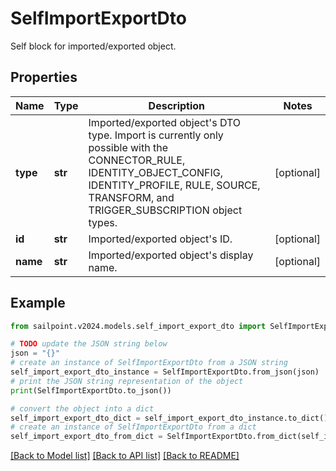 # SelfImportExportDto

Self block for imported/exported object.

## Properties

Name | Type | Description | Notes
------------ | ------------- | ------------- | -------------
**type** | **str** | Imported/exported object&#39;s DTO type. Import is currently only possible with the CONNECTOR_RULE, IDENTITY_OBJECT_CONFIG, IDENTITY_PROFILE, RULE, SOURCE, TRANSFORM, and TRIGGER_SUBSCRIPTION object types. | [optional] 
**id** | **str** | Imported/exported object&#39;s ID. | [optional] 
**name** | **str** | Imported/exported object&#39;s display name. | [optional] 

## Example

```python
from sailpoint.v2024.models.self_import_export_dto import SelfImportExportDto

# TODO update the JSON string below
json = "{}"
# create an instance of SelfImportExportDto from a JSON string
self_import_export_dto_instance = SelfImportExportDto.from_json(json)
# print the JSON string representation of the object
print(SelfImportExportDto.to_json())

# convert the object into a dict
self_import_export_dto_dict = self_import_export_dto_instance.to_dict()
# create an instance of SelfImportExportDto from a dict
self_import_export_dto_from_dict = SelfImportExportDto.from_dict(self_import_export_dto_dict)
```
[[Back to Model list]](../README.md#documentation-for-models) [[Back to API list]](../README.md#documentation-for-api-endpoints) [[Back to README]](../README.md)


